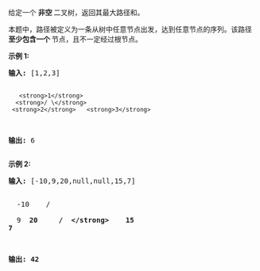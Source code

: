 <html>
 <body>
  <p>
   给定一个
   <strong>
    非空
   </strong>
   二叉树，返回其最大路径和。
  </p>
  <p>
   本题中，路径被定义为一条从树中任意节点出发，达到任意节点的序列。该路径
   <strong>
    至少包含一个
   </strong>
   节点，且不一定经过根节点。
  </p>
  <p>
   <strong>
    示例 1:
   </strong>
  </p>
  <pre><strong>输入:</strong> [1,2,3]

       <strong>1</strong>
      <strong>/ \</strong>
     <strong>2</strong>   <strong>3</strong>

<strong>输出:</strong> 6
</pre>
  <p>
   <strong>
    示例 2:
   </strong>
  </p>
  <pre><strong>输入:</strong> [-10,9,20,null,null,15,7]

   -10
   / \
  9  <strong>20</strong>
    <strong>/  \</strong>
   <strong>15   7</strong>

<strong>输出:</strong> 42</pre>
 </body>
</html>
